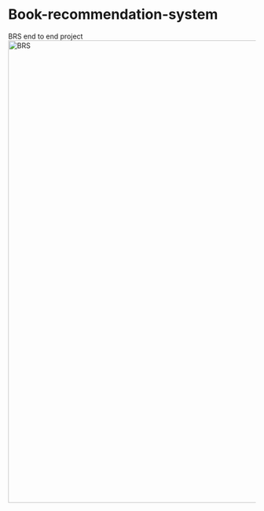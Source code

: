# Book-recommendation-system
BRS end to end project
<img width="941" alt="BRS" src="https://github.com/shubham121c/Book-recommendation-system/assets/111634009/c960b59a-63b7-40ac-bcf0-bb771c685742">

